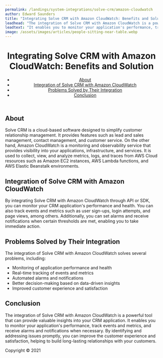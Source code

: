 ```yaml
---
permalink: /landings/system-integrations/solve-crm/amazon-cloudwatch
author: Edward Saunders
title: "Integrating Solve CRM with Amazon CloudWatch: Benefits and Solution"
leadhead: "The integration of Solve CRM with Amazon CloudWatch is a powerful tool that can provide valuable insights into your CRM application"
leadtext: "It enables you to monitor your application's performance, track events and metrics, and receive alarms and notifications when necessary. By identifying and addressing issues promptly, you can improve the customer experience and satisfaction, helping to build long-lasting relationships with your customers."
image: /assets/images/articles/people-sitting-near-table.webp
---
```

<div class="arttext">	<header>
		<h1>Integrating Solve CRM with Amazon CloudWatch: Benefits and Solution</h1>
		<nav>
			<ul>
				<li><a href="#about">About</a></li>
				<li><a href="#integration">Integration of Solve CRM with Amazon CloudWatch</a></li>
				<li><a href="#problems">Problems Solved by Their Integration</a></li>
				<li><a href="#conclusion">Conclusion</a></li>
			</ul>
		</nav>
	</header>
	<main>
		<section id="about">
			<h2>About</h2>
			<p>Solve CRM is a cloud-based software designed to simplify customer relationship management. It provides features such as lead and sales management, contact management, and customer service. On the other hand, Amazon CloudWatch is a monitoring and observability service that provides visibility into your applications, infrastructure, and services. It is used to collect, view, and analyze metrics, logs, and traces from AWS Cloud resources such as Amazon EC2 instances, AWS Lambda functions, and AWS Elastic Beanstalk environments.</p>
		</section>
		<section id="integration">
			<h2>Integration of Solve CRM with Amazon CloudWatch</h2>
			<p>By integrating Solve CRM with Amazon CloudWatch through API or SDK, you can monitor your CRM application's performance and health. You can also track events and metrics such as user sign-ups, login attempts, and page views, among others. Additionally, you can set alarms and receive notifications when certain thresholds are met, enabling you to take immediate action.</p> 
		</section>
		<section id="problems">
			<h2>Problems Solved by Their Integration</h2>
			<p>The integration of Solve CRM with Amazon CloudWatch solves several problems, including:</p>
			<ul>
				<li>Monitoring of application performance and health</li>
				<li>Real-time tracking of events and metrics</li>
				<li>Automated alarms and notifications</li>
				<li>Better decision-making based on data-driven insights</li>
				<li>Improved customer experience and satisfaction</li>
			</ul>
		</section>
		<section id="conclusion">
			<h2>Conclusion</h2>
			<p>The integration of Solve CRM with Amazon CloudWatch is a powerful tool that can provide valuable insights into your CRM application. It enables you to monitor your application's performance, track events and metrics, and receive alarms and notifications when necessary. By identifying and addressing issues promptly, you can improve the customer experience and satisfaction, helping to build long-lasting relationships with your customers.</p>
		</section>
	</main>
	<footer>
		<p>Copyright &copy; 2021</p>
	</footer>
</div>